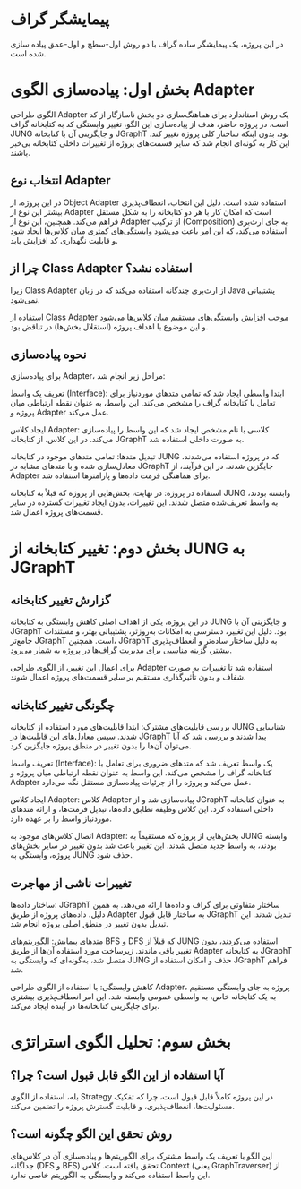 # پیمایشگر گراف
در این پروژه، یک پیمایشگر ساده گراف با دو روش اول-سطح و اول-عمق پیاده سازی شده است.

# بخش اول: پیاده‌سازی الگوی Adapter
الگوی طراحی Adapter یک روش استاندارد برای هماهنگ‌سازی دو بخش ناسازگار از کد است. در پروژه حاضر، هدف از پیاده‌سازی این الگو، تغییر وابستگی کد به کتابخانه گراف JUNG و جایگزینی آن با کتابخانه JGraphT بود، بدون اینکه ساختار کلی پروژه تغییر کند. این کار به گونه‌ای انجام شد که سایر قسمت‌های پروژه از تغییرات داخلی کتابخانه بی‌خبر باشند.

## انتخاب نوع Adapter
در این پروژه، از Object Adapter استفاده شده است. دلیل این انتخاب، انعطاف‌پذیری بیشتر این نوع از Adapter است که امکان کار با هر دو کتابخانه را به شکل مستقل فراهم می‌کند. همچنین، این نوع از Adapter از ترکیب (Composition) به جای ارث‌بری استفاده می‌کند، که این امر باعث می‌شود وابستگی‌های کمتری میان کلاس‌ها ایجاد شود و قابلیت نگهداری کد افزایش یابد.

## چرا از Class Adapter استفاده نشد؟

زیرا Class Adapter از ارث‌بری چندگانه استفاده می‌کند که در زبان Java پشتیبانی نمی‌شود.

استفاده از Class Adapter موجب افزایش وابستگی‌های مستقیم میان کلاس‌ها می‌شود و این موضوع با اهداف پروژه (استقلال بخش‌ها) در تناقض بود.

## نحوه پیاده‌سازی

برای پیاده‌سازی Adapter، مراحل زیر انجام شد:

تعریف یک واسط (Interface): ابتدا واسطی ایجاد شد که تمامی متدهای موردنیاز برای تعامل با کتابخانه گراف را مشخص می‌کند. این واسط، به عنوان نقطه ارتباطی میان پروژه و Adapter عمل می‌کند.

ایجاد کلاس Adapter: کلاسی با نام مشخص ایجاد شد که این واسط را پیاده‌سازی می‌کند. در این کلاس، از کتابخانه JGraphT به صورت داخلی استفاده شد.

تبدیل متدها: تمامی متدهای موجود در کتابخانه JUNG که در پروژه استفاده می‌شدند، معادل‌سازی شده و با متدهای مشابه در JGraphT جایگزین شدند. در این فرآیند، از Adapter برای هماهنگی فرمت داده‌ها و پارامترها استفاده شد.

استفاده در پروژه: در نهایت، بخش‌هایی از پروژه که قبلاً به کتابخانه JUNG وابسته بودند، به واسط تعریف‌شده متصل شدند. این تغییرات، بدون ایجاد تغییرات گسترده در سایر قسمت‌های پروژه اعمال شد.

# بخش دوم: تغییر کتابخانه از JUNG به JGraphT

## گزارش تغییر کتابخانه

در این پروژه، یکی از اهداف اصلی کاهش وابستگی به کتابخانه JUNG و جایگزینی آن با JGraphT بود. دلیل این تغییر، دسترسی به امکانات به‌روزتر، پشتیبانی بهتر، و مستندات جامع‌تر JGraphT است. همچنین، JGraphT به دلیل ساختار ساده‌تر و انعطاف‌پذیری بیشتر، گزینه مناسبی برای مدیریت گراف‌ها در پروژه به شمار می‌رود.

برای اعمال این تغییر، از الگوی طراحی Adapter استفاده شد تا تغییرات به صورت شفاف و بدون تأثیرگذاری مستقیم بر سایر قسمت‌های پروژه اعمال شوند.

## چگونگی تغییر کتابخانه

بررسی قابلیت‌های مشترک: ابتدا قابلیت‌های مورد استفاده از کتابخانه JUNG شناسایی شدند. سپس معادل‌های این قابلیت‌ها در JGraphT پیدا شدند و بررسی شد که آیا می‌توان آن‌ها را بدون تغییر در منطق پروژه جایگزین کرد.

تعریف واسط (Interface): یک واسط تعریف شد که متدهای ضروری برای تعامل با کتابخانه گراف را مشخص می‌کند. این واسط به عنوان نقطه ارتباطی میان پروژه و Adapter عمل می‌کند و پروژه را از جزئیات پیاده‌سازی مستقل نگه می‌دارد.

ایجاد کلاس Adapter: کلاس Adapter پیاده‌سازی شد و از JGraphT به عنوان کتابخانه داخلی استفاده کرد. این کلاس وظیفه تطابق داده‌ها، تبدیل فرمت‌ها، و ارائه متدهای موردنیاز واسط را بر عهده دارد.

اتصال کلاس‌های موجود به Adapter: بخش‌هایی از پروژه که مستقیماً به JUNG وابسته بودند، به واسط جدید متصل شدند. این تغییر باعث شد بدون تغییر در سایر بخش‌های پروژه، وابستگی به JUNG حذف شود.

## تغییرات ناشی از مهاجرت

ساختار داده‌ها: JGraphT ساختار متفاوتی برای گراف و داده‌ها ارائه می‌دهد. به همین دلیل، داده‌های پروژه از طریق Adapter به ساختار قابل قبول JGraphT تبدیل شدند. این تبدیل بدون تغییر در منطق اصلی پروژه انجام شد.

متدهای پیمایش: الگوریتم‌های BFS و DFS که قبلاً از JUNG استفاده می‌کردند، بدون تغییر باقی ماندند. زیرساخت مورد استفاده آن‌ها از طریق Adapter به کتابخانه JGraphT متصل شد، به‌گونه‌ای که وابستگی به JUNG حذف و امکان استفاده از JGraphT فراهم شد.

کاهش وابستگی: با استفاده از الگوی طراحی Adapter، پروژه به جای وابستگی مستقیم به یک کتابخانه خاص، به واسطی عمومی وابسته شد. این امر انعطاف‌پذیری بیشتری برای جایگزینی کتابخانه‌ها در آینده ایجاد می‌کند.

# بخش سوم: تحلیل الگوی استراتژی

## آیا استفاده از این الگو قابل قبول است؟ چرا؟ 

بله، استفاده از الگوی Strategy در این پروژه کاملاً قابل قبول است، چرا که تفکیک مسئولیت‌ها، انعطاف‌پذیری، و قابلیت گسترش پروژه را تضمین می‌کند.

## روش تحقق این الگو چگونه است؟ 

این الگو با تعریف یک واسط مشترک برای الگوریتم‌ها و پیاده‌سازی آن در کلاس‌های جداگانه (DFS و BFS) تحقق یافته است. کلاس Context (یعنی GraphTraverser) از این واسط استفاده می‌کند و وابستگی به الگوریتم خاصی ندارد.


